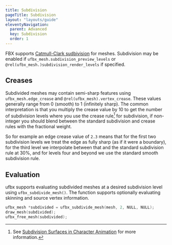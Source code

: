 ```yaml
---
title: Subdivision
pageTitle: Subdivision
layout: "layouts/guide"
eleventyNavigation:
  parent: Advanced
  key: Subdivision
  order: 1
---
```


FBX supports [Catmull-Clark sudbivision](https://en.wikipedia.org/wiki/Catmull%E2%80%93Clark_subdivision_surface)
for meshes. Subdivision may be enabled if `ufbx_mesh.subdivision_preview_levels` or
`@rel(ufbx_mesh.)subdivision_render_levels` if specified.

## Creases

Subdivided meshes may contain semi-sharp features using `ufbx_mesh.edge_crease` and `@rel(ufbx_mesh).vertex_crease`.
These values generally range from 0 (smooth) to 1 (infinitely sharp). The common interpretation
is that you multiply the crease value by 10 to get the number of subdivision levels where you
use the crease rule[^1] for subdivision, if non-integer you should blend between the standard
subdivision and crease rules with the fractional weight.

So for example an edge crease value of `2.3` means that for the first two subdivision levels we
treat the edge as fully sharp (as if it were a boundary), for the third level we interpolate
between that and the standard subdivision rule at 30%, and for levels four and beyond we use
the standard smooth subdivision rule.

## Evaluation

ufbx supports evaluating subdivided meshes at a desired subdivision level using
`ufbx_subdivide_mesh()`. The function supports optionally evaluating skinning and
source vertex information.

```c
ufbx_mesh *subdivided = ufbx_subdivide_mesh(mesh, 2, NULL, NULL);
draw_mesh(subdivided);
ufbx_free_mesh(subdivided);
```

[^1]: See [Subdivision Surfaces in Character Animation](https://graphics.pixar.com/library/Geri/paper.pdf) for more information.
